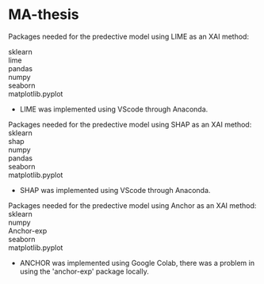 # MA-thesis
Packages needed for the predective model using LIME as an XAI method: 

sklearn  
lime     
pandas      
numpy   
seaborn  
matplotlib.pyplot    

* LIME was implemented using VScode through Anaconda.

Packages needed for the predective model using SHAP as an XAI method: 
sklearn  
shap  
numpy     
pandas          
seaborn   
matplotlib.pyplot   

* SHAP was implemented using VScode through Anaconda.

Packages needed for the predective model using Anchor as an XAI method: 
sklearn  
numpy   
Anchor-exp        
seaborn     
matplotlib.pyplot   

* ANCHOR was implemented using Google Colab, there was a problem in using the 'anchor-exp' package locally.
